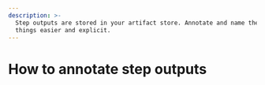 ```yaml
---
description: >-
  Step outputs are stored in your artifact store. Annotate and name them to make
  things easier and explicit.
---
```


# How to annotate step outputs

